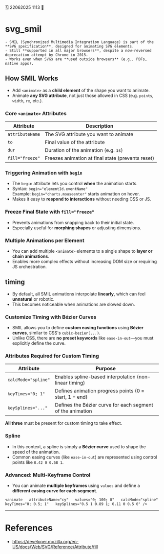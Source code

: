 🗓️ 22062025 1113
📎

# svg_smil

```ad-abstract
- SMIL (Synchronized Multimedia Integration Language) is part of the **SVG specification**, designed for animating SVG elements.
- Still **supported in all major browsers**, despite a now-reversed deprecation attempt by Chrome in 2015.
- Works even when SVGs are **used outside browsers** (e.g., PDFs, native apps).

```

## How SMIL Works
- Add `<animate>` as a **child element** of the shape you want to animate.
- Animate **any SVG attribute**, not just those allowed in CSS (e.g. `points`, `width`, `rx`, etc.).
### Core `<animate>` Attributes

|Attribute|Description|
|---|---|
|`attributeName`|The SVG attribute you want to animate|
|`to`|Final value of the attribute|
|`dur`|Duration of the animation (e.g. `1s`)|
|`fill="freeze"`|Freezes animation at final state (prevents reset)|
### Triggering Animation with `begin`
- The `begin` attribute lets you control **when** the animation starts.
- Syntax: `begin="elementId.eventName"`  
    Example: `begin="charts.mouseenter"` starts animation on hover.
- Makes it easy to **respond to interactions** without needing CSS or JS.

### Freeze Final State with `fill="freeze"`
- Prevents animations from snapping back to their initial state.
- Especially useful for **morphing shapes** or adjusting dimensions.

### Multiple Animations per Element
- You can add multiple `<animate>` elements to a single shape to **layer or chain animations**.
- Enables more complex effects without increasing DOM size or requiring JS orchestration.

##  timing
- By default, all SMIL animations interpolate **linearly**, which can feel **unnatural** or robotic.
- This becomes noticeable when animations are slowed down.
### Customize Timing with Bézier Curves
- SMIL allows you to define **custom easing functions** using **Bézier curves**, similar to CSS's `cubic-bezier(...)`.
- Unlike CSS, there are **no preset keywords** like `ease-in-out`—you must explicitly define the curve.
### Attributes Required for Custom Timing

|Attribute|Purpose|
|---|---|
|`calcMode="spline"`|Enables spline-based interpolation (non-linear timing)|
|`keyTimes="0; 1"`|Defines animation progress points (0 = start, 1 = end)|
|`keySplines="..."`|Defines the Bézier curve for each segment of the animation|

**All three** must be present for custom timing to take effect.

### Spline
- In this context, a spline is simply a **Bézier curve** used to shape the speed of the animation.
- Common easing curves (like `ease-in-out`) are represented using control points like `0.42 0 0.58 1`.
### Advanced: Multi-Keyframe Control
- You can animate **multiple keyframes** using `values` and define a **different easing curve for each segment**.

`<animate   attributeName="cy"   values="0; 100; 0"   calcMode="spline"   keyTimes="0; 0.5; 1"   keySplines="0.5 1 0.89 1; 0.11 0 0.5 0" />`


---
# References
- https://developer.mozilla.org/en-US/docs/Web/SVG/Reference/Attribute/fill